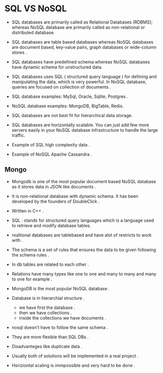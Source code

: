 # SQL VS NoSQL 

- SQL databases are primarily called as Relational Databases (RDBMS); whereas NoSQL database are primarily called as non-relational or distributed database.

- SQL databases are table based databases whereas NoSQL databases are document based, key-value pairs, graph databases or wide-column stores .

- SQL databases have predefined schema whereas NoSQL databases have dynamic schema for unstructured data.

- SQL databases uses SQL ( structured query language ) for defining and manipulating the data, which is very powerful. In NoSQL database, queries are focused on collection of documents .

- SQL database examples: MySql, Oracle, Sqlite, Postgres .

- NoSQL database examples: MongoDB, BigTable, Redis.

- SQL databases are not best fit for hierarchical data storage.

- SQL databases are horizontally scalable. You can just add few more servers easily in your NoSQL database infrastructure to handle the large traffic.

- Example of SQL high complexity data . 

- Example of NoSQL Apache Cassandra . 


## Mongo 

- Mongodb is one of the most popular document based NoSQL database as it stores data in JSON like documents .

- It is non-relational database with dynamic schema. It has been developed by the founders of DoubleClick .

- Written in C++ .

- SQL : stands for structured query languages which is a language used to retrieve and modify database tables.

- realtional databases are tablebased and have alot of restricts to work with .

- The schema is a set of rules that ensures the data to be given following the schema rules .

- In db tables are related to each other .

- Relations have many types like one to one and many to many and many to one for example .

- MongoDB is the most popular NoSQL database .

- Database is in hierarchial structure .
    - we have first the database .
    - then we have collections .
    - inside the collections we have documents .

- nosql doesn't have to follow the same schema .

- They are more flexible than SQL DBs .

- Disadvanteges like duplicate data .

- Usually both of solutions will be implemented in a real project .

- Horiziontal scaling is immpossible and very hard to be done .

